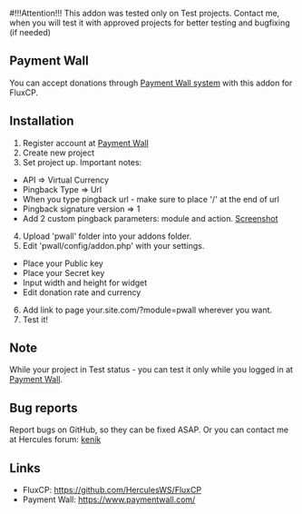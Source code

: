 #!!!Attention!!!
This addon was tested only on Test projects. Contact me, when you will test it with approved projects for better testing and bugfixing (if needed)

## Payment Wall
You can accept donations through [Payment Wall system](https://www.paymentwall.com/) with this addon for FluxCP.

## Installation

1. Register account at [Payment Wall](https://www.paymentwall.com/)
2. Create new project
3. Set project up. Important notes:
  * API => Virtual Currency
  * Pingback Type => Url
  * When you type pingback url - make sure to place '/' at the end of url
  * Pingback signature version => 1
  * Add 2 custom pingback parameters: module and action. [Screenshot](http://i.imgur.com/T4FHoyo.png)
4. Upload 'pwall' folder into your addons folder.
5. Edit 'pwall/config/addon.php' with your settings.
  * Place your Public key
  * Place your Secret key
  * Input width and height for widget
  * Edit donation rate and currency
6. Add link to page your.site.com/?module=pwall wherever you want.
7. Test it!

## Note
While your project in Test status - you can test it only while you logged in at [Payment Wall](https://www.paymentwall.com/). 

## Bug reports

Report bugs on GitHub, so they can be fixed ASAP. Or you can contact me at Hercules forum: [kenik](http://herc.ws/board/user/9024-kenik/)

## Links

* FluxCP: https://github.com/HerculesWS/FluxCP
* Payment Wall: https://www.paymentwall.com/
